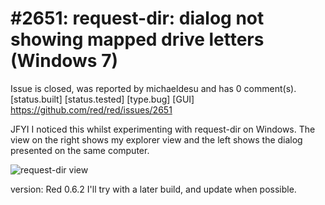 
#2651: request-dir: dialog not showing mapped drive letters (Windows 7)
================================================================================
Issue is closed, was reported by michaeldesu and has 0 comment(s).
[status.built] [status.tested] [type.bug] [GUI]
<https://github.com/red/red/issues/2651>

JFYI I noticed this whilst experimenting with request-dir on Windows. The view on the right shows my explorer view and the left shows the dialog presented on the same computer.

![request-dir view](https://cloud.githubusercontent.com/assets/11791450/25745258/6bdd4a8e-31e1-11e7-985c-d9bf3ac05c89.png)

version: Red 0.6.2
I'll try with a later build, and update when possible.


